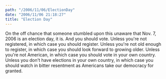 ```yaml
---
path: "/2006/11/06/ElectionDay" 
date: "2006/11/06 21:18:27" 
title: "Election Day" 
---
```

On the off chance that someone stumbled upon this unaware that Nov. 7, 2006 is an election day, it is. And you should vote. Unless you're not registered, in which case you should register. Unless you're not old enough to register, in which case you should look forward to growing older. Unless you're not American, in which case you should vote in your own country. Unless you don't have elections in your own country, in which case you should watch in bitter resentment as Americans take our democracy for granted.
